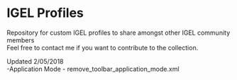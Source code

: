 # IGEL Profiles
Repository for custom IGEL profiles to share amongst other IGEL community members <br />
Feel free to contact me if you want to contribute to the collection. <br />

Updated 2/05/2018 <br />
-Application Mode - remove_toolbar_application_mode.xml <br />
